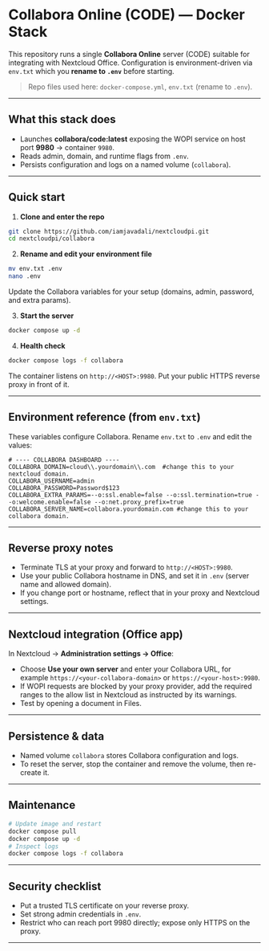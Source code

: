# Collabora Online (CODE) — Docker Stack

This repository runs a single **Collabora Online** server (CODE) suitable for integrating with Nextcloud Office. Configuration is environment-driven via `env.txt` which you **rename to `.env`** before starting.

> Repo files used here: `docker-compose.yml`, `env.txt` (rename to `.env`).

---

## What this stack does

- Launches **collabora/code:latest** exposing the WOPI service on host port **9980** → container `9980`.
- Reads admin, domain, and runtime flags from `.env`.
- Persists configuration and logs on a named volume (`collabora`).

---

## Quick start

1) **Clone and enter the repo**
```bash
git clone https://github.com/iamjavadali/nextcloudpi.git
cd nextcloudpi/collabora
```

2) **Rename and edit your environment file**
```bash
mv env.txt .env
nano .env
```
Update the Collabora variables for your setup (domains, admin, password, and extra params).

3) **Start the server**
```bash
docker compose up -d
```

4) **Health check**
```bash
docker compose logs -f collabora
```

The container listens on `http://<HOST>:9980`. Put your public HTTPS reverse proxy in front of it.

---

## Environment reference (from `env.txt`)

These variables configure Collabora. Rename `env.txt` to `.env` and edit the values:

```dotenv
# ---- COLLABORA DASHBOARD ----
COLLABORA_DOMAIN=cloud\\.yourdomain\\.com  #change this to your nextcloud domain.
COLLABORA_USERNAME=admin
COLLABORA_PASSWORD=Password$123
COLLABORA_EXTRA_PARAMS=--o:ssl.enable=false --o:ssl.termination=true --o:welcome.enable=false --o:net.proxy_prefix=true
COLLABORA_SERVER_NAME=collabora.yourdomain.com #change this to your collabora domain.
```

---

## Reverse proxy notes

- Terminate TLS at your proxy and forward to `http://<HOST>:9980`.
- Use your public Collabora hostname in DNS, and set it in `.env` (server name and allowed domain).
- If you change port or hostname, reflect that in your proxy and Nextcloud settings.

---

## Nextcloud integration (Office app)

In Nextcloud → **Administration settings → Office**:
- Choose **Use your own server** and enter your Collabora URL, for example `https://<your-collabora-domain>` or `https://<your-host>:9980`.
- If WOPI requests are blocked by your proxy provider, add the required ranges to the allow list in Nextcloud as instructed by its warnings.
- Test by opening a document in Files.

---

## Persistence & data

- Named volume `collabora` stores Collabora configuration and logs.
- To reset the server, stop the container and remove the volume, then re-create it.

---

## Maintenance

```bash
# Update image and restart
docker compose pull
docker compose up -d
# Inspect logs
docker compose logs -f collabora
```

---

## Security checklist

- Put a trusted TLS certificate on your reverse proxy.
- Set strong admin credentials in `.env`.
- Restrict who can reach port 9980 directly; expose only HTTPS on the proxy.

---

